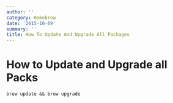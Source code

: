 ```yaml
---
author: ''
category: Homebrew
date: '2015-10-09'
summary: ''
title: How To Update And Upgrade All Packages
---
```

# How to Update and Upgrade all Packs

```
brew update && brew upgrade
```
